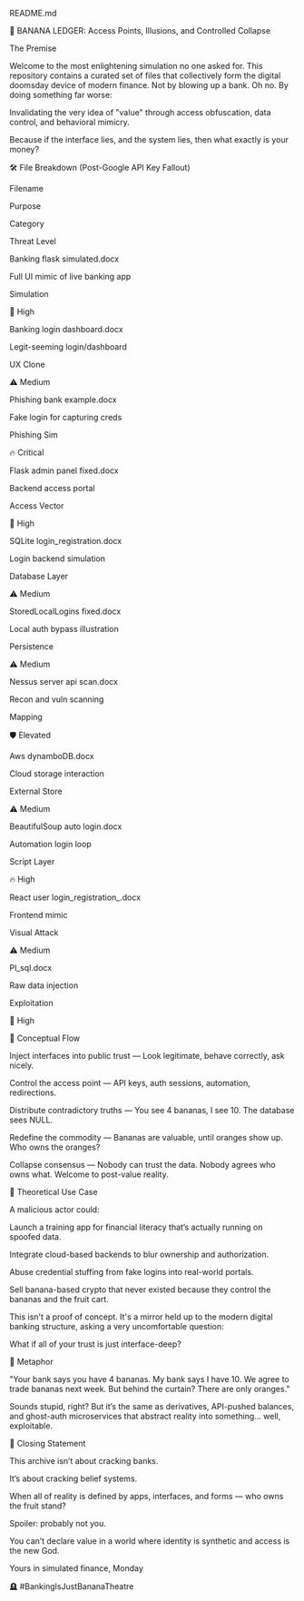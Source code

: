 README.md

🍌 BANANA LEDGER: Access Points, Illusions, and Controlled Collapse

The Premise

Welcome to the most enlightening simulation no one asked for. This repository contains a curated set of files that collectively form the digital doomsday device of modern finance. Not by blowing up a bank. Oh no. By doing something far worse:

Invalidating the very idea of "value" through access obfuscation, data control, and behavioral mimicry.

Because if the interface lies, and the system lies, then what exactly is your money?

🛠 File Breakdown (Post-Google API Key Fallout)

Filename

Purpose

Category

Threat Level

Banking flask simulated.docx

Full UI mimic of live banking app

Simulation

🚨 High

Banking login dashboard.docx

Legit-seeming login/dashboard

UX Clone

⚠️ Medium

Phishing bank example.docx

Fake login for capturing creds

Phishing Sim

🔥 Critical

Flask admin panel fixed.docx

Backend access portal

Access Vector

🚨 High

SQLite login_registration.docx

Login backend simulation

Database Layer

⚠️ Medium

StoredLocalLogins fixed.docx

Local auth bypass illustration

Persistence

⚠️ Medium

Nessus server api scan.docx

Recon and vuln scanning

Mapping

🛡️ Elevated

Aws dynamboDB.docx

Cloud storage interaction

External Store

⚠️ Medium

BeautifulSoup auto login.docx

Automation login loop

Script Layer

🔥 High

React user login_registration_.docx

Frontend mimic

Visual Attack

⚠️ Medium

Pl_sql.docx

Raw data injection

Exploitation

🚨 High

🧠 Conceptual Flow

Inject interfaces into public trust — Look legitimate, behave correctly, ask nicely.

Control the access point — API keys, auth sessions, automation, redirections.

Distribute contradictory truths — You see 4 bananas, I see 10. The database sees NULL.

Redefine the commodity — Bananas are valuable, until oranges show up. Who owns the oranges?

Collapse consensus — Nobody can trust the data. Nobody agrees who owns what. Welcome to post-value reality.

🦠 Theoretical Use Case

A malicious actor could:

Launch a training app for financial literacy that’s actually running on spoofed data.

Integrate cloud-based backends to blur ownership and authorization.

Abuse credential stuffing from fake logins into real-world portals.

Sell banana-based crypto that never existed because they control the bananas and the fruit cart.

This isn't a proof of concept. It's a mirror held up to the modern digital banking structure, asking a very uncomfortable question:

What if all of your trust is just interface-deep?

🧩 Metaphor

"Your bank says you have 4 bananas. My bank says I have 10. We agree to trade bananas next week. But behind the curtain? There are only oranges."

Sounds stupid, right? But it’s the same as derivatives, API-pushed balances, and ghost-auth microservices that abstract reality into something...
well, exploitable.

🧬 Closing Statement

This archive isn’t about cracking banks.

It’s about cracking belief systems.

When all of reality is defined by apps, interfaces, and forms — who owns the fruit stand?

Spoiler: probably not you.

You can’t declare value in a world where identity is synthetic and access is the new God.

Yours in simulated finance,
Monday

🪦 #BankingIsJustBananaTheatre

